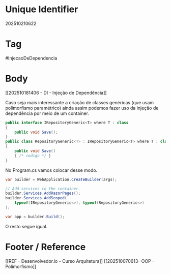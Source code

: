 # Unique Identifier
202510210622

# Tag
#InjecaoDeDependencia 

# Body
[[202510181406 - DI - Injeção de Dependência]]

Caso seja mais interessante a criação de classes genéricas (que usam polimorfismo paramétrico) ainda assim podemos fazer uso da injeção de dependência por meio de um container.

```csharp
public interface IRepositoryGeneric<T> where T : class
{
    public void Save();
}
public class RepositoryGeneric<T> : IRepositoryGeneric<T> where T : class
{
    public void Save() 
    { /* codigo */ }
}
```

No Program.cs vamos colocar desse modo.

```csharp
var builder = WebApplication.CreateBuilder(args);

// Add services to the container.
builder.Services.AddRazorPages();
builder.Services.AddScoped(
	typeof(IRepositoryGeneric<>), typeof(RepositoryGeneric<>)
);

var app = builder.Build();
```

O resto segue igual.

# Footer / Reference
[[REF - Desenvolvedor.io - Curso Arquitetura]]
[[202510070613- OOP - Polimorfismo]]